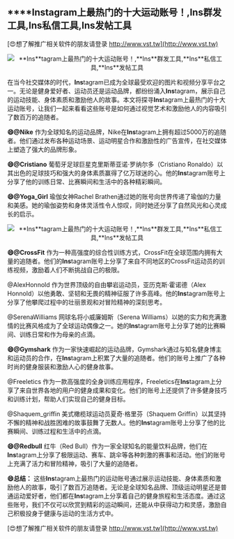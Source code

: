 ## ****Ins**tagram上最热门的十大运动账号！,**Ins**群发工具,**Ins**私信工具,**Ins**发帖工具**

[😍想了解推广相关软件的朋友请登录 http://www.vst.tw](http://www.vst.tw)

 <center><img src="https://vst.tw/MP4/tuiguang/png/1.png" alt="**Ins**tagram上最热门的十大运动账号！,**Ins**群发工具,**Ins**私信工具,**Ins**发帖工具"></center>

在当今社交媒体的时代，**Ins**tagram已成为全球最受欢迎的图片和视频分享平台之一。无论是健身爱好者、运动员还是运动品牌，都纷纷涌入**Ins**tagram，展示自己的运动技能、身体素质和激励他人的故事。本文将探寻**Ins**tagram上最热门的十大运动账号，让我们一起来看看这些账号是如何通过视觉艺术和激励他人的内容吸引了数百万的追随者。

**😄@Nike**
作为全球知名的运动品牌，Nike在**Ins**tagram上拥有超过5000万的追随者。他们通过发布各种运动场景、运动明星合作和激励性的广告宣传，在社交媒体上塑造了强大的品牌形象。

**😄@Cristiano**
葡萄牙足球巨星克里斯蒂亚诺·罗纳尔多（Cristiano Ronaldo）以其出色的足球技巧和强大的身体素质赢得了亿万球迷的心。他的**Ins**tagram账号上分享了他的训练日常、比赛瞬间和生活中的各种精彩瞬间。

**😄@Yoga_Girl**
瑜伽女神Rachel Brathen通过她的账号向世界传递了瑜伽的力量和美感。她的瑜伽姿势和身体灵活性令人惊叹，同时她还分享了自然风光和心灵成长的启示。

 <center><img src="https://vst.tw/MP4/tuiguang/png/6.png" alt="**Ins**tagram上最热门的十大运动账号！,**Ins**群发工具,**Ins**私信工具,**Ins**发帖工具"></center>

**😄@CrossFit**
作为一种高强度的综合性训练方式，CrossFit在全球范围内拥有大量的追随者。他们的**Ins**tagram账号上分享了来自不同地区的CrossFit运动员的训练视频，激励着人们不断挑战自己的极限。

@AlexHonnold
作为世界顶级的自由攀岩运动员，亚历克斯·霍诺德（Alex Honnold）以他勇敢、坚韧和无畏的精神征服了许多高峰。他的**Ins**tagram账号上分享了他攀爬过程中的壮丽景观和对冒险精神的深刻思考。

@SerenaWilliams
网球名将小威廉姆斯（Serena Williams）以她的实力和充满激情的比赛风格成为了全球运动偶像之一。她的**Ins**tagram账号上分享了她的比赛瞬间、训练日常和作为母亲的点滴。

**😄@Gymshark**
作为一家快速崛起的运动品牌，Gymshark通过与知名健身博主和运动员的合作，在**Ins**tagram上积累了大量的追随者。他们的账号上推广了各种时尚的健身服装和激励人心的健身故事。

@Freeletics
作为一款高强度的全身训练应用程序，Freeletics在**Ins**tagram上分享了来自世界各地的用户的健身成果和变化。他们的账号上还提供了许多健身技巧和训练计划，帮助人们实现自己的健身目标。

@Shaquem_griffin
美式橄榄球运动员夏奇·格里芬（Shaquem Griffin）以其坚持不懈的精神和战胜困难的故事鼓舞了无数人。他的**Ins**tagram账号上分享了他的比赛瞬间、训练过程和生活中的点滴。

**😄@Redbull**
红牛（Red Bull）作为一家全球知名的能量饮料品牌，他们在**Ins**tagram上分享了极限运动、赛车、跳伞等各种刺激的赛事和活动。他们的账号上充满了活力和冒险精神，吸引了大量的追随者。

**😄总结：**
这些**Ins**tagram上最热门的运动账号通过展示运动技能、身体素质和激励他人的故事，吸引了数百万追随者。无论是全球知名品牌、顶级运动明星还是普通运动爱好者，他们都在**Ins**tagram上分享着自己的健身旅程和生活态度。通过这些账号，我们不仅可以欣赏到精彩的运动瞬间，还能从中获得动力和灵感，激励自己积极投身于健康与运动的生活方式中。

[😍想了解推广相关软件的朋友请登录 http://www.vst.tw](http://www.vst.tw)



